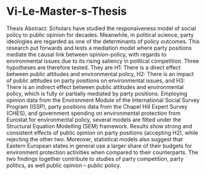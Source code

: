 # Vi-Le-Master-s-Thesis
Thesis Abstract: Scholars have studied the responsiveness model of social policy to public opinion for decades. Meanwhile, in political science, party ideologies are regarded as one of the determinants of policy outcomes. This research put forwards and tests a mediation model where party positions mediate the causal link between opinion-policy, with regards to environmental issues due to its rising saliency in political competition. Three hypotheses are therefore tested. They are H1: There is a direct effect between public attitudes and environmental policy, H2: There is an impact of public attitudes on party positions on environmental issues, and H3: There is an indirect effect between public attitudes and environmental policy, which is fully or partially mediated by party positions. Employing opinion data from the Environment Module of the International Social Survey Program (ISSP), party positions data from the Chapel Hill Expert Survey (CHES), and government spending on environmental protection from Eurostat for environmental policy, several models are fitted under the Structural Equation Modelling (SEM) framework. Results show strong and consistent effects of public opinion on party positions (accepting H2), while rejecting the other two. Moreover, statistical models also suggest that Eastern European states in general use a larger share of their budgets for environment protection activities when compared to their counterparts. The two findings together contribute to studies of party competition, party politics, as well public opinion – public policy.
